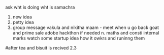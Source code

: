 ask wht is doing wht is samachra 
1. new idea 
2. petty idea 
3. group message 
vakula and nikitha maam - meet when u go back
goat and prime sale 
adobe hackthon if needed 
n. maths and consti 
 internal marks 
 watch some startup idea how it owkrs and runinng them 
 
 #after tea and bisuit is recived 2.3

 